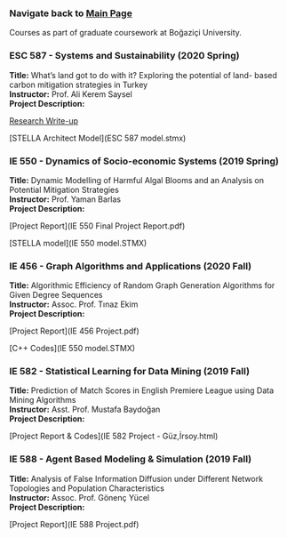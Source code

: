 
###         Navigate back to [Main Page](https://sanserguz.github.io/main/)
  
  Courses as part of graduate coursework at Boğaziçi University.
  
### ESC 587 - Systems and Sustainability (2020 Spring)
**Title:** What’s land got to do with it? Exploring the potential of land- based carbon mitigation strategies in Turkey <br>
**Instructor:** Prof. Ali Kerem Saysel <br>
**Project Description:**

  [Research Write-up](ESC_587_Project.pdf)

  [STELLA Architect Model](ESC 587 model.stmx)

### IE 550 - Dynamics of Socio-economic Systems (2019 Spring)
**Title:** Dynamic Modelling of Harmful Algal Blooms and an Analysis on Potential Mitigation Strategies<br>
**Instructor:** Prof. Yaman Barlas<br>
**Project Description:**

  [Project Report](IE 550 Final Project Report.pdf)

  [STELLA model](IE 550 model.STMX)
  
### IE 456 - Graph Algorithms and Applications (2020 Fall)
**Title:** Algorithmic Efficiency of Random Graph Generation Algorithms for Given Degree Sequences<br>
**Instructor:** Assoc. Prof. Tınaz Ekim<br>
**Project Description:**

  [Project Report](IE 456 Project.pdf)

  [C++ Codes](IE 550 model.STMX)

### IE 582 - Statistical Learning for Data Mining (2019 Fall)
**Title:** Prediction of Match Scores in English Premiere League using Data Mining Algorithms<br>
**Instructor:** Asst. Prof. Mustafa Baydoğan<br>
**Project Description:**

  [Project Report & Codes](IE 582 Project - Güz,İrsoy.html)
  
### IE 588 - Agent Based Modeling & Simulation (2019 Fall)
**Title:** Analysis of False Information Diffusion under Different Network Topologies and Population Characteristics<br>
**Instructor:** Assoc. Prof. Gönenç Yücel<br>
**Project Description:**

  [Project Report](IE 588 Project.pdf)

